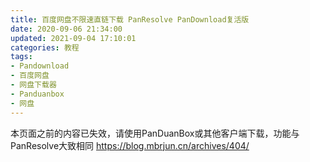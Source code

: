 ```yaml
---
title: 百度网盘不限速直链下载 PanResolve PanDownload复活版
date: 2020-09-06 21:34:00
updated: 2021-09-04 17:10:01
categories: 教程
tags:
- Pandownload
- 百度网盘
- 网盘下载器
- Panduanbox
- 网盘
---
```

本页面之前的内容已失效，请使用PanDuanBox或其他客户端下载，功能与PanResolve大致相同
https://blog.mbrjun.cn/archives/404/
<!-- more -->